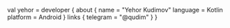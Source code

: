 val yehor = developer {
    about {
        name = "Yehor Kudimov"
        language = Kotlin
        platform = Android
    } 
    links  {
        telegram = "@qudim"
    }
}

